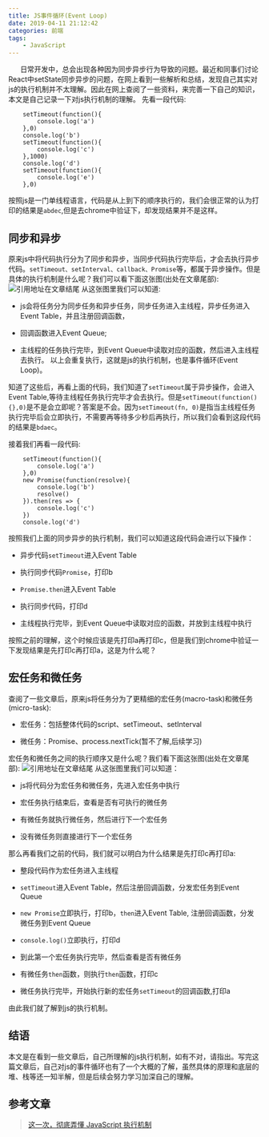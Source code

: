 ```yaml
---
title: JS事件循环(Event Loop)
date: 2019-04-11 21:12:42
categories: 前端
tags:
    - JavaScript
---
```

&nbsp;&nbsp;&nbsp;&nbsp;&nbsp;&nbsp;日常开发中，总会出现各种因为同步异步行为导致的问题。最近和同事们讨论React中setState同步异步的问题，在网上看到一些解析和总结，发现自己其实对js的执行机制并不太理解。因此在网上查阅了一些资料，来完善一下自己的知识，本文是自己记录一下对js执行机制的理解。
先看一段代码:
```
    setTimeout(function(){
        console.log('a')
    },0)
    console.log('b')
    setTimeout(function(){
        console.log('c')
    },1000)
    console.log('d')
    setTimeout(function(){
        console.log('e')
    },0)
```
按照js是一门单线程语言，代码是从上到下的顺序执行的，我们会很正常的认为打印的结果是`abdec`,但是去chrome中验证下，却发现结果并不是这样。
## 同步和异步  
原来js中将代码执行分为了同步和异步，当同步代码执行完毕后，才会去执行异步代码。`setTimeout、setInterval、callback、Promise`等，都属于异步操作。但是具体的执行机制是什么呢？我们可以看下面这张图(出处在文章尾部):
![引用地址在文章结尾](http://pp0hf9wwd.bkt.clouddn.com/15fdd88994142347)
从这张图里我们可以知道:
+ js会将任务分为同步任务和异步任务，同步任务进入主线程，异步任务进入Event Table，并且注册回调函数，
- 回调函数进入Event Queue;
* 主线程的任务执行完毕，到Event Queue中读取对应的函数，然后进入主线程去执行。
以上会重复执行，这就是js的执行机制，也是事件循环(Event Loop)。  

知道了这些后，再看上面的代码，我们知道了`setTimeout`属于异步操作，会进入Event Table,等待主线程任务执行完毕才会去执行。但是`setTimeout(function(){},0)`是不是会立即呢？答案是不会。因为`setTimeout(fn, 0)`是指当主线程任务执行完毕后会立即执行，不需要再等待多少秒后再执行，所以我们会看到这段代码的结果是`bdaec`。

接着我们再看一段代码:
```
    setTimeout(function(){
        console.log('a')
    },0)
    new Promise(function(resolve){
        console.log('b')
        resolve()
    }).then(res => {
        console.log('c')
    })
    console.log('d')
```
按照我们上面的同步异步的执行机制，我们可以知道这段代码会进行以下操作：
+ 异步代码`setTimeout`进入Event Table
- 执行同步代码`Promise`，打印b
* `Promise.then`进入Event Table
+ 执行同步代码，打印d
- 主线程执行完毕，到Event Queue中读取对应的函数，并放到主线程中执行

按照之前的理解，这个时候应该是先打印a再打印c，但是我们到chrome中验证一下发现结果是先打印c再打印a，这是为什么呢？

## 宏任务和微任务
查阅了一些文章后，原来js将任务分为了更精细的宏任务(macro-task)和微任务(micro-task): 
+ 宏任务：包括整体代码的script、setTimeout、setInterval
- 微任务：Promise、process.nextTick(暂不了解,后续学习)

宏任务和微任务之间的执行顺序又是什么呢？我们看下面这张图(出处在文章尾部):
![引用地址在文章结尾](http://pp0hf9wwd.bkt.clouddn.com/15fdcea13361a1ec)
从这张图里我们可以知道：
+ js将代码分为宏任务和微任务，先进入宏任务中执行
- 宏任务执行结束后，查看是否有可执行的微任务
* 有微任务就执行微任务，然后进行下一个宏任务
+ 没有微任务则直接进行下一个宏任务

那么再看我们之前的代码，我们就可以明白为什么结果是先打印c再打印a:
+ 整段代码作为宏任务进入主线程
- `setTimeout`进入Event Table，然后注册回调函数，分发宏任务到Event Queue
+ `new Promise`立即执行，打印b，`then`进入Event Table, 注册回调函数，分发微任务到Event Queue
* `console.log()`立即执行，打印d
+ 到此第一个宏任务执行完毕，然后查看是否有微任务
- 有微任务`then`函数，则执行`then`函数，打印c
* 微任务执行完毕，开始执行新的宏任务`setTimeout`的回调函数,打印a

由此我们就了解到js的执行机制。

## 结语
本文是在看到一些文章后，自己所理解的js执行机制，如有不对，请指出。写完这篇文章后，自己对js的事件循环也有了一个大概的了解，虽然具体的原理和底层的堆、栈等还一知半解，但是后续会努力学习加深自己的理解。

## 参考文章
> [这一次，彻底弄懂 JavaScript 执行机制](https://juejin.im/post/59e85eebf265da430d571f89)